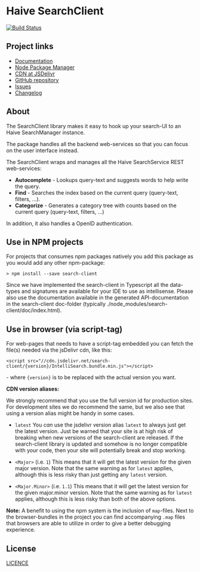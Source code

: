 # Haive SearchClient

[![Build Status](https://semaphoreci.com/api/v1/spiralis/search-client/branches/master/shields_badge.svg)](https://semaphoreci.com/spiralis/search-client)

## Project links

- <a href="https://the-haive.github.io/search-client/">Documentation</a>
- <a href="https://www.npmjs.com/package/search-client">Node Package Manager</a>
- <a href="https://www.jsdelivr.com/projects/search-client">CDN at JSDelivr</a>
- <a href="https://github.com/the-haive/search-client">GitHub repository</a>
- <a href="https://github.com/the-haive/search-client/issues">Issues</a>
- <a href="https://github.com/the-haive/search-client/blob/master/CHANGELOG.md">Changelog</a>

## About

The SearchClient library makes it easy to hook up your search-UI to an Haive SearchManager instance.

The package handles all the backend web-services so that you can focus on the user interface instead.

The SearchClient wraps and manages all the Haive SearchService REST web-services:

- **Autocomplete** - Lookups query-text and suggests words to help write the query.
- **Find** - Searches the index based on the current query (query-text, filters, ...).
- **Categorize** - Generates a category tree with counts based on the current query (query-text, filters, ...)

In addition, it also handles a OpenID authentication.

## Use in NPM projects

For projects that consumes npm packages natively you add this package as you would add any other npm-package:

    > npm install --save search-client

Since we have implemented the search-client in Typescript all the data-types and signatures are available for your IDE to use as intellisense. Please also use the documentation available in the generated API-documentation in the search-client doc-folder (typically ./node_modules/search-client/doc/index.html).

## Use in browser (via script-tag)

For web-pages that needs to have a script-tag embedded you can fetch the file(s) needed via the jsDelivr cdn, like this:

    <script src="//cdn.jsdelivr.net/search-client/{version}/IntelliSearch.bundle.min.js"></script>

\- where `{version}` is to be replaced with the actual version you want.

**CDN version aliases:**

We strongly recommend that you use the full version id for production sites. For development sites we do recommend the same, but we also see that using a version alias might be handy in some cases.

- `latest`
  You *can* use the jsdelivr version alias `latest` to always just get the latest version. Just be warned that your site is at high risk of breaking when new versions of the search-client are released. If the search-client library is updated and somehow is no longer compatible with your code, then your site will potentially break and stop working.

- `<Major>` (i.e. `1`)
  This means that it will get the latest version for the given major version. Note that the same warning as for `latest` applies, although this is less risky than just getting any `latest` version.

- `<Major.Minor>` (i.e. `1.1`)
  This means that it will get the latest version for the given major.minor version. Note that the same warning as for `latest` applies, although this is less risky than both of the above options.

**Note:** A benefit to using the npm system is the inclusion of `map`-files. Next to the browser-bundles in the project you can find accompanying `.map` files that browsers are able to utilize in order to give a better debugging experience.

## License

<a href="../LICENSE">LICENCE</a>
